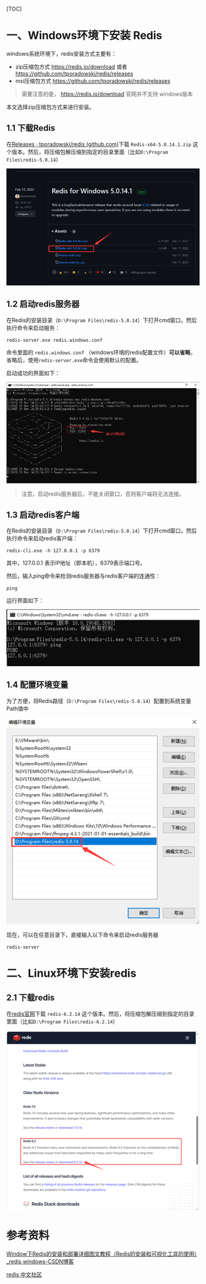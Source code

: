 [TOC]

# 一、Windows环境下安装 Redis

windows系统环境下，redis安装方式主要有：

- zip压缩包方式    https://redis.io/download 或者 https://github.com/tporadowski/redis/releases
- msi压缩包方式   https://github.com/tporadowski/redis/releases

> 需要注意的是， https://redis.io/download 官网并不支持 windows版本

本文选择zip压缩包方式来进行安装。



## 1.1 下载Redis

在[Releases · tporadowski/redis (github.com)](https://github.com/tporadowski/redis/releases)下载 `Redis-x64-5.0.14.1.zip` 这个版本。然后，将压缩包解压缩到指定的目录里面（比如`D:\Program Files\redis-5.0.14`）

![image-20231129141252046](images/image-20231129141252046.png)



## 1.2 启动redis服务器

在Redis的安装目录（`D:\Program Files\redis-5.0.14`）下打开cmd窗口，然后执行命令来启动服务：

```
redis-server.exe redis.windows.conf
```

命令里面的 `redis.windows.conf` （windows环境的redis配置文件）**可以省略**，省略后，使用`redis-server.exe`命令会使用默认的配置。



启动成功的界面如下：

![image-20231129142900790](images/image-20231129142900790.png)

> 注意，启动redis服务器后，不能关闭窗口，否则客户端将无法连接。



## 1.3 启动redis客户端

在Redis的安装目录（`D:\Program Files\redis-5.0.14`）下打开cmd窗口，然后执行命令来启动redis客户端：

```
redis-cli.exe -h 127.0.0.1 -p 6379
```

其中，127.0.0.1 表示IP地址（即本机），6379表示端口号。



 然后，输入ping命令来检测redis服务器与redis客户端的连通性：

```
ping
```

运行界面如下：

![image-20231129143540072](images/image-20231129143540072.png)





## 1.4 配置环境变量

为了方便，将Redis路径（`D:\Program Files\redis-5.0.14`）配置到系统变量Path值中

![image-20231129144038935](images/image-20231129144038935.png)

现在，可以在任意目录下，直接输入以下命令来启动redis服务器

```
redis-server
```







# 二、Linux环境下安装redis

## 2.1 下载redis

在[redis官网](https://redis.io/download)下载 `redis-6.2.14` 这个版本。然后，将压缩包解压缩到指定的目录里面（比如`D:\Program Files\redis-6.2.14`）

![image-20231129140119348](images/image-20231129140119348.png)









# 参考资料

[Window下Redis的安装和部署详细图文教程（Redis的安装和可视化工具的使用）_redis windows-CSDN博客](https://blog.csdn.net/weixin_44893902/article/details/123087435)

[redis 中文社区](http://www.redis.cn/download.html)

